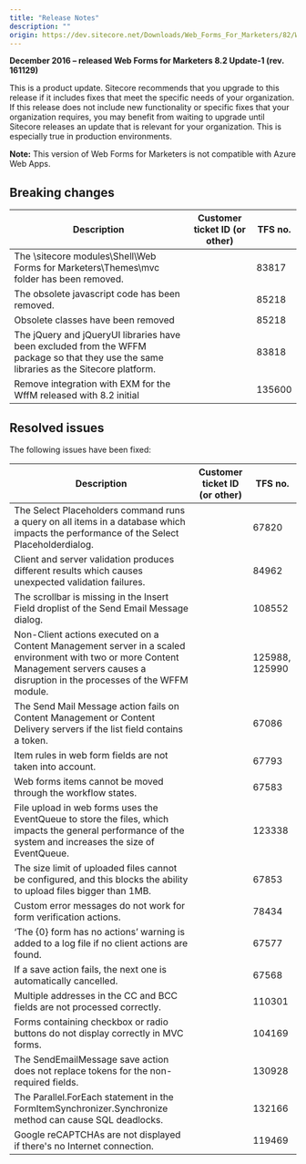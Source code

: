 ```yaml
---
title: "Release Notes"
description: ""
origin: https://dev.sitecore.net/Downloads/Web_Forms_For_Marketers/82/Web_Forms_For_Marketers_82_Update1/Release_Notes
---
```


**December 2016 – released Web Forms for Marketers 8.2 Update-1 (rev. 161129)**

This is a product update. Sitecore recommends that you upgrade to this release if it includes fixes that meet the specific needs of your organization. If this release does not include new functionality or specific fixes that your organization requires, you may benefit from waiting to upgrade until Sitecore releases an update that is relevant for your organization. This is especially true in production environments.

**Note:** This version of Web Forms for Marketers is not compatible with Azure Web Apps​.

## Breaking changes

 | Description | Customer ticket ID (or other) | TFS no. |
 | --- | --- | --- |
 | The \sitecore modules\Shell\Web Forms for Marketers\Themes\mvc folder has been removed.​ |  | 83817 |
 | ​The obsolete javascript code has been removed​. |  | 85218 |
 | Obsolete classes have been removed |  | 85218 |
 | The jQuery and jQueryUI libraries have been excluded from the WFFM package so that they use the same libraries as the Sitecore platform. |  | 83818 |
 | Remove integration with EXM for the WffM released with 8.2 initial |  | 135600 |

## Resolved issues

The following issues have been fixed:

 | Description | Customer ticket ID (or other) | TFS no. |
 | --- | --- | --- |
 | ​The Select Placeholders command runs a query on all items in a database which impacts the performance of the Select Placeholder​ dialog. |  | 67820 |
 | ​​Client and server validation produces different results which causes unexpected validation failures. |  | 84962 |
 | ​The scrollbar is missing in the Insert Field droplist of the Send Email Message dialog. |  | 108552 |
 | ​Non-Client actions executed on a Content Management server in a scaled environment with two or more Content Management servers​​ causes a disruption in the processes of the WFFM module. |  | 125988, 125990 |
 | ​The Send Mail Message action fails on Content Management or Content Delivery servers if the list field contains a token. |  | 67086 |
 | ​Item rules in web form fields are not taken into account. |  | 67793 |
 | ​Web forms items cannot be moved through the workflow states. |  | 67583 |
 | ​File upload in web forms uses the EventQueue to store the files, which impacts the general performance of the system and increases the size of EventQueue. |  | 123338 |
 | ​The size limit of uploaded files cannot be configured, and this blocks the ability to upload files bigger than 1MB. |  | 67853 |
 | ​​Custom error messages do not work for form verification actions. |  | 78434 |
 | ​‘The \{0\} form has no actions’ warning is added to a log file if no client actions are found​. |  | 67577 |
 | ​If a save action fails, the next one is automatically cancelled. |  | 67568 |
 | ​Multiple addresses in the CC and BCC fields are not processed correctly​. |  | 110301 |
 | ​Forms containing checkbox or radio buttons do not display correctly in MVC forms. |  | 104169 |
 | ​The SendEmailMessage save action does not replace tokens for the non-required fields. |  | 130928 |
 | ​The Parallel.ForEach statement in the FormItemSynchronizer.Synchronize method can cause SQL deadlocks​. |  | 132166 |
 | ​​Google reCAPTCHAs are not displayed if there's no Internet connection. |  | 119469 |